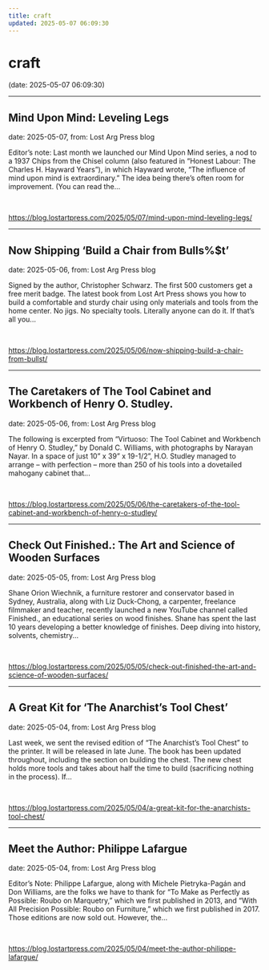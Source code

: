 ```yaml
---
title: craft
updated: 2025-05-07 06:09:30
---
```


# craft

(date: 2025-05-07 06:09:30)

---

## Mind Upon Mind: Leveling Legs

date: 2025-05-07, from: Lost Arg Press blog

Editor’s note: Last month we launched our Mind Upon Mind series, a nod to a 1937 Chips from the Chisel column (also featured in “Honest Labour: The Charles H. Hayward Years”), in which Hayward wrote, “The influence of mind upon mind is extraordinary.” The idea being there’s often room for improvement. (You can read the... 

<br> 

<https://blog.lostartpress.com/2025/05/07/mind-upon-mind-leveling-legs/>

---

## Now Shipping ‘Build a Chair from Bulls%$t’

date: 2025-05-06, from: Lost Arg Press blog

Signed by the author, Christopher Schwarz. The first 500 customers get a free merit badge. The latest book from Lost Art Press shows you how to build a comfortable and sturdy chair using only materials and tools from the home center. No jigs. No specialty tools. Literally anyone can do it. If that’s all you... 

<br> 

<https://blog.lostartpress.com/2025/05/06/now-shipping-build-a-chair-from-bullst/>

---

## The Caretakers of The Tool Cabinet and Workbench of Henry O. Studley.

date: 2025-05-06, from: Lost Arg Press blog

The following is excerpted from “Virtuoso: The Tool Cabinet and Workbench of Henry O. Studley,” by Donald C. Williams, with photographs by Narayan Nayar. In a space of just 10” x 39” x 19-1/2”, H.O. Studley managed to arrange – with perfection – more than 250 of his tools into a dovetailed mahogany cabinet that... 

<br> 

<https://blog.lostartpress.com/2025/05/06/the-caretakers-of-the-tool-cabinet-and-workbench-of-henry-o-studley/>

---

## Check Out Finished.: The Art and Science of Wooden Surfaces

date: 2025-05-05, from: Lost Arg Press blog

Shane Orion Wiechnik, a furniture restorer and conservator based in Sydney, Australia, along with Liz Duck-Chong, a carpenter, freelance filmmaker and teacher, recently launched a new YouTube channel called Finished., an educational series on wood finishes. Shane has spent the last 10 years developing a better knowledge of finishes. Deep diving into history, solvents, chemistry... 

<br> 

<https://blog.lostartpress.com/2025/05/05/check-out-finished-the-art-and-science-of-wooden-surfaces/>

---

## A Great Kit for ‘The Anarchist’s Tool Chest’

date: 2025-05-04, from: Lost Arg Press blog

Last week, we sent the revised edition of “The Anarchist’s Tool Chest” to the printer. It will be released in late June. The book has been updated throughout, including the section on building the chest. The new chest holds more tools and takes about half the time to build (sacrificing nothing in the process). If... 

<br> 

<https://blog.lostartpress.com/2025/05/04/a-great-kit-for-the-anarchists-tool-chest/>

---

## Meet the Author: Philippe Lafargue

date: 2025-05-04, from: Lost Arg Press blog

Editor’s Note: Philippe Lafargue, along with Michele Pietryka-Pagán&#160;and Don Williams, are the folks we have to thank for “To Make as Perfectly as Possible: Roubo on Marquetry,” which we first published in 2013, and “With All Precision Possible: Roubo on Furniture,” which we first published in 2017. Those editions are now sold out. However, the... 

<br> 

<https://blog.lostartpress.com/2025/05/04/meet-the-author-philippe-lafargue/>


